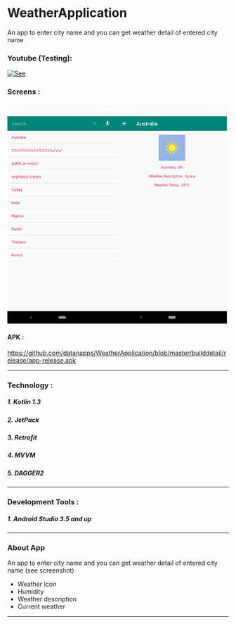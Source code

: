 # WeatherApplication

An app to enter city name and you can get weather detail of entered city name 


### Youtube (Testing): 
[![See](https://img.youtube.com/vi/R9tNUklBe9A/0.jpg)](https://www.youtube.com/watch?v=R9tNUklBe9A)


### Screens : 
<img src="https://github.com/datanapps/WeatherApplication/blob/master/screens/screen_1.png" height="500" width="250"><img src="https://github.com/datanapps/WeatherApplication/blob/master/screens/screen_2.png" height="500" width="250">



#### APK :

https://github.com/datanapps/WeatherApplication/blob/master/builddetail/release/app-release.apk




-------------------------------------------------

### Technology :
##### 1. Kotlin 1.3
##### 2. JetPack
##### 3. Retrofit
##### 4. MVVM
##### 5. DAGGER2

-------------------------------------------------

### Development Tools : 
##### 1. Android Studio 3.5 and up

-------------------------------------------------

### About App

An app to enter city name and you can get weather detail of entered city name (see screenshot)

- Weather Icon
- Humidity
- Weather description
- Current weather

-------------------------------------------------



